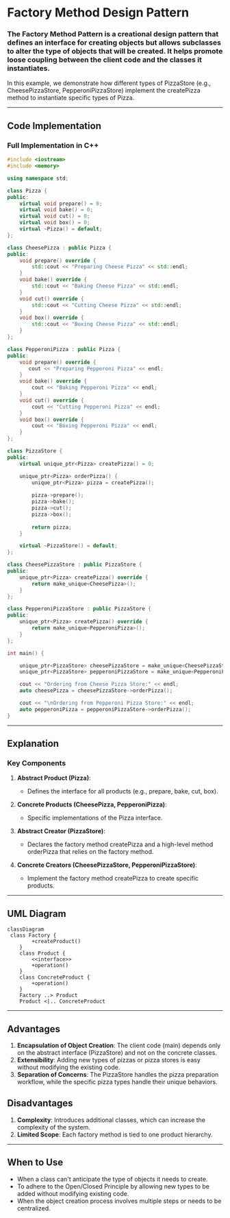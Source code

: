 # Factory Method Design Pattern

### The Factory Method Pattern is a creational design pattern that defines an interface for creating objects but allows subclasses to alter the type of objects that will be created. It helps promote loose coupling between the client code and the classes it instantiates.

In this example, we demonstrate how different types of PizzaStore (e.g., CheesePizzaStore, PepperoniPizzaStore) implement the createPizza method to instantiate specific types of Pizza.

---

## Code Implementation

### Full Implementation in C++

```cpp
#include <iostream>
#include <memory>

using namespace std;

class Pizza {
public:
    virtual void prepare() = 0;
    virtual void bake() = 0;
    virtual void cut() = 0;
    virtual void box() = 0;
    virtual ~Pizza() = default;
};

class CheesePizza : public Pizza {
public:
    void prepare() override {
        std::cout << "Preparing Cheese Pizza" << std::endl;
    }
    void bake() override {
        std::cout << "Baking Cheese Pizza" << std::endl;
    }
    void cut() override {
        std::cout << "Cutting Cheese Pizza" << std::endl;
    }
    void box() override {
        std::cout << "Boxing Cheese Pizza" << std::endl;
    }
};

class PepperoniPizza : public Pizza {
public:
    void prepare() override {
       cout << "Preparing Pepperoni Pizza" << endl;
    }
    void bake() override {
        cout << "Baking Pepperoni Pizza" << endl;
    }
    void cut() override {
        cout << "Cutting Pepperoni Pizza" << endl;
    }
    void box() override {
        cout << "Boxing Pepperoni Pizza" << endl;
    }
};

class PizzaStore {
public:
    virtual unique_ptr<Pizza> createPizza() = 0;

    unique_ptr<Pizza> orderPizza() {
        unique_ptr<Pizza> pizza = createPizza();
        
        pizza->prepare();
        pizza->bake();
        pizza->cut();
        pizza->box();
        
        return pizza;
    }

    virtual ~PizzaStore() = default;
};

class CheesePizzaStore : public PizzaStore {
public:
    unique_ptr<Pizza> createPizza() override {
        return make_unique<CheesePizza>();
    }
};

class PepperoniPizzaStore : public PizzaStore {
public:
    unique_ptr<Pizza> createPizza() override {
        return make_unique<PepperoniPizza>();
    }
};

int main() {

    unique_ptr<PizzaStore> cheesePizzaStore = make_unique<CheesePizzaStore>();
    unique_ptr<PizzaStore> pepperoniPizzaStore = make_unique<PepperoniPizzaStore>();

    cout << "Ordering from Cheese Pizza Store:" << endl;
    auto cheesePizza = cheesePizzaStore->orderPizza();

    cout << "\nOrdering from Pepperoni Pizza Store:" << endl;
    auto pepperoniPizza = pepperoniPizzaStore->orderPizza();
}

```

---

## Explanation

### Key Components

1. **Abstract Product (Pizza)**:
   - Defines the interface for all products (e.g., prepare, bake, cut, box).

2. **Concrete Products (CheesePizza, PepperoniPizza)**:
   - Specific implementations of the Pizza interface.

3. **Abstract Creator (PizzaStore)**:
   - Declares the factory method createPizza and a high-level method orderPizza that relies on the factory method.

4. **Concrete Creators (CheesePizzaStore, PepperoniPizzaStore)**:
   - Implement the factory method createPizza to create specific products.
---

## UML Diagram

```mermaid
classDiagram
 class Factory {
        +createProduct()
    }
    class Product {
        <<interface>>
        +operation()
    }
    class ConcreteProduct {
        +operation()
    }
    Factory ..> Product
    Product <|.. ConcreteProduct

```

---

## Advantages

1. **Encapsulation of Object Creation**: The client code (main) depends only on the abstract interface (PizzaStore) and not on the concrete classes.
2. **Extensibility**: Adding new types of pizzas or pizza stores is easy without modifying the existing code.
3. **Separation of Concerns**: The PizzaStore handles the pizza preparation workflow, while the specific pizza types handle their unique behaviors.

## Disadvantages

1. **Complexity**: Introduces additional classes, which can increase the complexity of the system.
2. **Limited Scope**: Each factory method is tied to one product hierarchy.


---

## When to Use

- When a class can't anticipate the type of objects it needs to create.
- To adhere to the Open/Closed Principle by allowing new types to be added without modifying existing code.
- When the object creation process involves multiple steps or needs to be centralized.
